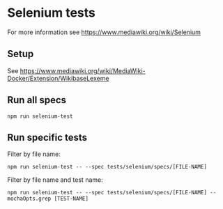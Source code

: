 # Selenium tests

For more information see https://www.mediawiki.org/wiki/Selenium

## Setup

See https://www.mediawiki.org/wiki/MediaWiki-Docker/Extension/WikibaseLexeme

## Run all specs

    npm run selenium-test

## Run specific tests

Filter by file name:

    npm run selenium-test -- --spec tests/selenium/specs/[FILE-NAME]

Filter by file name and test name:

    npm run selenium-test -- --spec tests/selenium/specs/[FILE-NAME] --mochaOpts.grep [TEST-NAME]